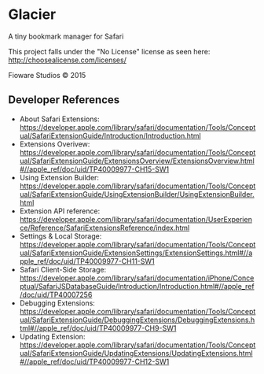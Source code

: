 # Glacier
A tiny bookmark manager for Safari

This project falls under the "No License" license as seen here: http://choosealicense.com/licenses/

Fioware Studios © 2015 

Developer References
--------------------
- About Safari Extensions:    https://developer.apple.com/library/safari/documentation/Tools/Conceptual/SafariExtensionGuide/Introduction/Introduction.html
- Extensions Overivew:        https://developer.apple.com/library/safari/documentation/Tools/Conceptual/SafariExtensionGuide/ExtensionsOverview/ExtensionsOverview.html#//apple_ref/doc/uid/TP40009977-CH15-SW1
- Using Extension Builder:    https://developer.apple.com/library/safari/documentation/Tools/Conceptual/SafariExtensionGuide/UsingExtensionBuilder/UsingExtensionBuilder.html
- Extension API reference:    https://developer.apple.com/library/safari/documentation/UserExperience/Reference/SafariExtensionsReference/index.html
- Settings & Local Storage:   https://developer.apple.com/library/safari/documentation/Tools/Conceptual/SafariExtensionGuide/ExtensionSettings/ExtensionSettings.html#//apple_ref/doc/uid/TP40009977-CH11-SW1
- Safari Client-Side Storage: https://developer.apple.com/library/safari/documentation/iPhone/Conceptual/SafariJSDatabaseGuide/Introduction/Introduction.html#//apple_ref/doc/uid/TP40007256
- Debugging Extensions:       https://developer.apple.com/library/safari/documentation/Tools/Conceptual/SafariExtensionGuide/DebuggingExtensions/DebuggingExtensions.html#//apple_ref/doc/uid/TP40009977-CH9-SW1
- Updating Extension:         https://developer.apple.com/library/safari/documentation/Tools/Conceptual/SafariExtensionGuide/UpdatingExtensions/UpdatingExtensions.html#//apple_ref/doc/uid/TP40009977-CH12-SW1

